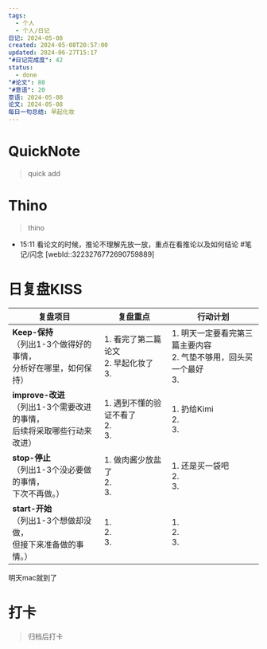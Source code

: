 ```yaml
---
tags:
  - 个人
  - 个人/日记
日记: 2024-05-08
created: 2024-05-08T20:57:00
updated: 2024-06-27T15:17
"#日记完成度": 42
status:
  - done
"#论文": 80
"#意语": 20
意语: 2024-05-08
论文: 2024-05-08
每日一句总结: 早起化妆
---
```

# QuickNote
> quick add

# Thino
> thino
- 15:11 
	看论文的时候，推论不理解先放一放，重点在看推论以及如何结论
	#笔记/闪念 [webId::3223276772690759889]

# 日复盘KISS
| **复盘项目**                                             | **复盘重点**                       | **行动计划**                                     |
| ---------------------------------------------------- | ------------------------------ | -------------------------------------------- |
| **Keep-保持**<br>（列出1-3个做得好的事情，<br>   分析好在哪里，如何保持）     | 1.  看完了第二篇论文<br>2. 早起化妆了<br>3. | 1.  明天一定要看完第三篇主要内容<br>2. 气垫不够用，回头买一个最好<br>3. |
| **improve-改进**<br>（列出1-3个需要改进的事情，<br>  后续将采取哪些行动来改进） | 1.  遇到不懂的验证不看了<br>2. <br>3.    | 1.  扔给Kimi<br>2. <br>3.                      |
| **stop-停止**<br>（列出1-3个没必要做的事情，<br>下次不再做。）            | 1.  做肉酱少放盐了<br>2. <br>3.       | 1.  还是买一袋吧<br>2. <br>3.                      |
| **start-开始**<br>（列出1-3个想做却没做，<br>但接下来准备做的事情。）        | 1.  <br>2. <br>3.              | 1.  <br>2. <br>3.                            |
明天mac就到了


# 打卡
> 归档后打卡


